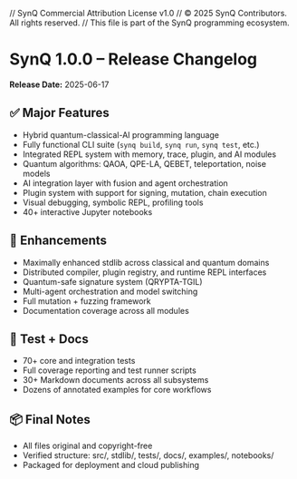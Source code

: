// SynQ Commercial Attribution License v1.0
// © 2025 SynQ Contributors. All rights reserved.
// This file is part of the SynQ programming ecosystem.

# SynQ 1.0.0 – Release Changelog

**Release Date:** 2025-06-17

## ✅ Major Features
- Hybrid quantum-classical-AI programming language
- Fully functional CLI suite (`synq build`, `synq run`, `synq test`, etc.)
- Integrated REPL system with memory, trace, plugin, and AI modules
- Quantum algorithms: QAOA, QPE-LA, QEBET, teleportation, noise models
- AI integration layer with fusion and agent orchestration
- Plugin system with support for signing, mutation, chain execution
- Visual debugging, symbolic REPL, profiling tools
- 40+ interactive Jupyter notebooks

## 🔧 Enhancements
- Maximally enhanced stdlib across classical and quantum domains
- Distributed compiler, plugin registry, and runtime REPL interfaces
- Quantum-safe signature system (QRYPTA-TGIL)
- Multi-agent orchestration and model switching
- Full mutation + fuzzing framework
- Documentation coverage across all modules

## 🧪 Test + Docs
- 70+ core and integration tests
- Full coverage reporting and test runner scripts
- 30+ Markdown documents across all subsystems
- Dozens of annotated examples for core workflows

## 📦 Final Notes
- All files original and copyright-free
- Verified structure: src/, stdlib/, tests/, docs/, examples/, notebooks/
- Packaged for deployment and cloud publishing
